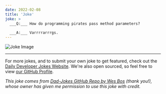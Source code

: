 ```yaml
---
date: 2022-02-08
title: 'Joke'
joke: >
  ___Q:___ How do programming pirates pass method parameters?
  
  ___A:___ Varrrrarrrgs.
---
```



![Joke Image](https://private.xtrp.io/projects/DailyDeveloperJokes/public_image_server/images/5e1258d992c4e.png)

---

For more jokes, and to submit your own joke to get featured, check out the [Daily Developer Jokes Website](https://dailydeveloperjokes.github.io/). We're also open sourced, so feel free to view [our GitHub Profile](https://github.com/dailydeveloperjokes).


_This joke comes from [Dad-Jokes GitHub Repo by Wes Bos](https://github.com/wesbos/dad-jokes) (thank you!), whose owner has given me permission to use this joke with credit._

<!--
Joke text:
**Q:** How do programming pirates pass method parameters?

**A:** Varrrrarrrgs.
 -->


